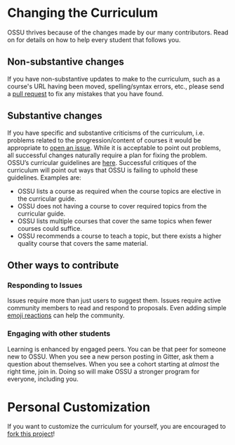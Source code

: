 # Changing the Curriculum
OSSU thrives because of the changes made by our many contributors. Read on for details on how to help every student that follows you.

## Non-substantive changes
If you have non-substantive updates to make to the curriculum, such as a course's URL having been moved, spelling/syntax errors, etc., please send a [pull request](https://www.freecodecamp.org/news/how-to-make-your-first-pull-request-on-github-3/) to fix any mistakes that you have found.

## Substantive changes
If you have specific and substantive criticisms of the curriculum, i.e. problems related to the progression/content of courses it would be appropriate to [open an issue](https://help.github.com/articles/creating-an-issue/). While it is acceptable to point out problems, all successful changes naturally require a plan for fixing the problem.
OSSU’s curricular guidelines are [here](https://github.com/ossu/computer-science/blob/master/CURRICULAR_GUIDELINES.md). Successful critiques of the curriculum will point out ways that OSSU is failing to uphold these guidelines. Examples are:

* OSSU lists a course as required when the course topics are elective in the curricular guide.
* OSSU does not having a course to cover required topics from the curricular guide.
* OSSU lists multiple courses that cover the same topics when fewer courses could suffice.
* OSSU recommends a course to teach a topic, but there exists a higher quality course that covers the same material.

## Other ways to contribute
### Responding to Issues
Issues require more than just users to suggest them. Issues require active community members to read and respond to proposals. Even adding simple [emoji reactions](https://github.blog/2016-03-10-add-reactions-to-pull-requests-issues-and-comments/) can help the community.
### Engaging with other students
Learning is enhanced by engaged peers. You can be that peer for someone new to OSSU. When you see a new person posting in Gitter, ask them a question about themselves. When you see a cohort starting at _almost_ the right time, join in. Doing so will make OSSU a stronger program for everyone, including you.

# Personal Customization
If you want to customize the curriculum for yourself, you are encouraged to [fork this project](https://help.github.com/articles/fork-a-repo/)!
